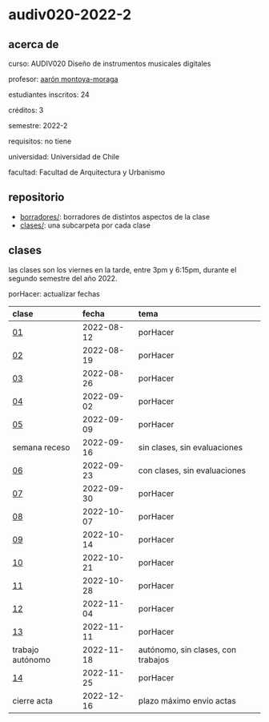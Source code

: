# audiv020-2022-2

## acerca de

curso: AUDIV020 Diseño de instrumentos musicales digitales

profesor: [aarón montoya-moraga](https://montoyamoraga.io)

estudiantes inscritos: 24

créditos: 3

semestre: 2022-2

requisitos: no tiene

universidad: Universidad de Chile

facultad: Facultad de Arquitectura y Urbanismo

## repositorio

- [borradores/](./borradores/): borradores de distintos aspectos de la clase
- [clases/](./clases/): una subcarpeta por cada clase

## clases

las clases son los viernes en la tarde, entre 3pm y 6:15pm, durante el segundo semestre del año 2022.

porHacer: actualizar fechas

| clase                  | fecha      | tema                               |
| :--------------------- | :--------- | :--------------------------------- |
| [01](clases/clase-01/) | 2022-08-12 | porHacer                           |
| [02](clases/clase-02/) | 2022-08-19 | porHacer                           |
| [03](clases/clase-03/) | 2022-08-26 | porHacer                           |
| [04](clases/clase-04/) | 2022-09-02 | porHacer                           |
| [05](clases/clase-05/) | 2022-09-09 | porHacer                           |
| semana receso          | 2022-09-16 | sin clases, sin evaluaciones       |
| [06](clases/clase-06/) | 2022-09-23 | con clases, sin evaluaciones       |
| [07](clases/clase-07/) | 2022-09-30 | porHacer                           |
| [08](clases/clase-08/) | 2022-10-07 | porHacer                           |
| [09](clases/clase-09/) | 2022-10-14 | porHacer                           |
| [10](clases/clase-10/) | 2022-10-21 | porHacer                           |
| [11](clases/clase-11/) | 2022-10-28 | porHacer                           |
| [12](clases/clase-12/) | 2022-11-04 | porHacer                           |
| [13](clases/clase-13/) | 2022-11-11 | porHacer                           |
| trabajo autónomo       | 2022-11-18 | autónomo, sin clases, con trabajos |
| [14](clases/clase-14/) | 2022-11-25 | porHacer                           |
| cierre acta            | 2022-12-16 | plazo máximo envío actas           |
